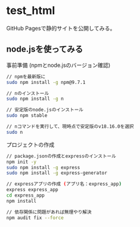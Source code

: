 # test_html

GitHub Pagesで静的サイトを公開してみる。

## node.jsを使ってみる

事前準備 (npmとnode.jsのバージョン確認)
```sh
// npmを最新版に
sudo npm install -g npm@9.7.1

// nのインストール
sudo npm install -g n

// 安定版のnode.jsのインストール
sudo npm stable

// nコマンドを実行して、現時点で安定版のv18.16.0を選択
sudo n
```

プロジェクトの作成
```sh
// package.jsonの作成とexpressのインストール
npm init -y
sudo npm install -g express
sudo npm install -g express-generator

// expressアプリの作成 (アプリ名：express_app)
express express_app
cd express_app
npm install

// 依存関係に問題があれば無理やり解決
npm audit fix --force
```
